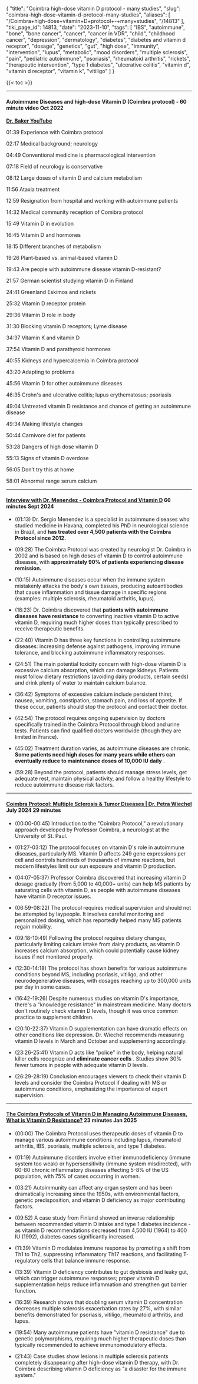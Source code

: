 {
    "title": "Coimbra high-dose vitamin D protocol - many studies",
    "slug": "coimbra-high-dose-vitamin-d-protocol-many-studies",
    "aliases": [
        "/Coimbra+high-dose+vitamin+D+protocol+-+many+studies",
        "/14813"
    ],
    "tiki_page_id": 14813,
    "date": "2023-11-10",
    "tags": [
        "IBS",
        "autoimmune",
        "bone",
        "bone cancer",
        "cancer",
        "cancer in VDR",
        "child",
        "childhood cancer",
        "depression",
        "dermatology",
        "diabetes",
        "diabetes and vitamin d receptor",
        "dosage",
        "genetics",
        "gut",
        "high dose",
        "immunity",
        "intervention",
        "lupus",
        "metabolic",
        "mood disorders",
        "multiple sclerosis",
        "pain",
        "pediatric autoimmune",
        "psoriasis",
        "rheumatoid arthritis",
        "rickets",
        "therapeutic intervention",
        "type 1 diabetes",
        "ulcerative colitis",
        "vitamin d",
        "vitamin d receptor",
        "vitamin k",
        "vitiligo"
    ]
}


{{< toc >}}

---

#### Autoimmune Diseases and high-dose Vitamin D (Coimbra protocol) - 60 minute video Oct 2022

 **[Dr. Baker YouTube](https://www.youtube.com/watch?v=RfH8nkF-R5c&t=11s&ab_channel=Dr.ShawnBakerPodcast)** 

01:39 Experience with Coimbra protocol

02:17 Medical background; neurology

04:49 Conventional medicine is pharmacological intervention

07:18 Field of neurology is conservative

08:12 Large doses of vitamin D and calcium metabolism

11:56 Ataxia treatment

12:59 Resignation from hospital and working with autoimmune patients

14:32 Medical community reception of Comibra protocol

15:49 Vitamin D in evolution

16:45 Vitamin D and hormones

18:15 Different branches of metabolism

19:26 Plant-based vs. animal-based vitamin D

19:43 Are people with autoimmune disease vitamin D-resistant?

21:57 German scientist studying vitamin D in Finland

24:41 Greenland Eskimos and rickets

25:32 Vitamin D receptor protein

29:36 Vitamin D role in body

31:30 Blocking vitamin D receptors; Lyme disease

34:37 Vitamin K and vitamin D

37:54 Vitamin D and parathyroid hormones

40:55 Kidneys and hypercalcemia in Coimbra protocol

43:20 Adapting to problems

45:56 Vitamin D for other autoimmune diseases

46:35 Crohn's and ulcerative colitis; lupus erythematosus; psoriasis

49:04 Untreated vitamin D resistance and chance of getting an autoimmune disease

49:34 Making lifestyle changes

50:44 Carnivore diet for patients

53:28 Dangers of high dose vitamin D

55:13 Signs of vitamin D overdose

56:05 Don’t try this at home

58:01 Abnormal range serum calcium

---

#### [Interview with Dr. Menendez - Coimbra Protocol and Vitamin D](https://www.youtube.com/watch?v=Hxf0BlKdnYI&t=97s) 66 minutes  Sept 2024

* (01:13) Dr. Sergio Menendez is a specialist in autoimmune diseases who studied medicine in Havana, completed his PhD in neurological science in Brazil, and  **has treated over 4,500 patients with the Coimbra Protocol since 2012.** 

* (09:28) The Coimbra Protocol was created by neurologist Dr. Coimbra in 2002 and is based on high doses of vitamin D to control autoimmune diseases, with  **approximately 90% of patients experiencing disease remission.** 

* (10:15) Autoimmune diseases occur when the immune system mistakenly attacks the body's own tissues, producing autoantibodies that cause inflammation and tissue damage in specific regions (examples: multiple sclerosis, rheumatoid arthritis, lupus).

* (18:23) Dr. Coimbra discovered that  **patients with autoimmune diseases have resistance**  to converting inactive vitamin D to active vitamin D, requiring much higher doses than typically prescribed to receive therapeutic benefits.

* (22:40) Vitamin D has three key functions in controlling autoimmune diseases: increasing defense against pathogens, improving immune tolerance, and blocking autoimmune inflammatory responses.

* (24:51) The main potential toxicity concern with high-dose vitamin D is excessive calcium absorption, which can damage kidneys. Patients must follow dietary restrictions (avoiding dairy products, certain seeds) and drink plenty of water to maintain calcium balance.

* (36:42) Symptoms of excessive calcium include persistent thirst, nausea, vomiting, constipation, stomach pain, and loss of appetite. If these occur, patients should stop the protocol and contact their doctor.

* (42:54) The protocol requires ongoing supervision by doctors specifically trained in the Coimbra Protocol through blood and urine tests. Patients can find qualified doctors worldwide (though they are limited in France).

* (45:02) Treatment duration varies, as autoimmune diseases are chronic.  **Some patients need high doses for many years while others can eventually reduce to maintenance doses of 10,000 IU daily** .

* (59:28) Beyond the protocol, patients should manage stress levels, get adequate rest, maintain physical activity, and follow a healthy lifestyle to reduce autoimmune disease risk factors.

---

#### [Coimbra Protocol: Multiple Sclerosis & Tumor Diseases | Dr. Petra Wiechel ](https://www.youtube.com/watch?v=tos8UVtzmWs&t=29s) July 2024 29 minutes

* (00:00-00:45) Introduction to the "Coimbra Protocol," a revolutionary approach developed by Professor Coimbra, a neurologist at the University of St. Paul.

* (01:27-03:12) The protocol focuses on vitamin D's role in autoimmune diseases, particularly MS. Vitamin D affects 249 gene expressions per cell and controls hundreds of thousands of immune reactions, but modern lifestyles limit our sun exposure and vitamin D production.

* (04:07-05:37) Professor Coimbra discovered that increasing vitamin D dosage gradually (from 5,000 to 40,000+ units) can help MS patients by saturating cells with vitamin D, as people with autoimmune diseases have vitamin D receptor issues.

* (06:59-08:22) The protocol requires medical supervision and should not be attempted by laypeople. It involves careful monitoring and personalized dosing, which has reportedly helped many MS patients regain mobility.

* (09:18-10:49) Following the protocol requires dietary changes, particularly limiting calcium intake from dairy products, as vitamin D increases calcium absorption, which could potentially cause kidney issues if not monitored properly.

* (12:30-14:18) The protocol has shown benefits for various autoimmune conditions beyond MS, including psoriasis, vitiligo, and other neurodegenerative diseases, with dosages reaching up to 300,000 units per day in some cases.

* (16:42-19:26) Despite numerous studies on vitamin D's importance, there's a "knowledge resistance" in mainstream medicine. Many doctors don't routinely check vitamin D levels, though it was once common practice to supplement children.

* (20:10-22:37) Vitamin D supplementation can have dramatic effects on other conditions like depression. Dr. Wiechel recommends measuring vitamin D levels in March and October and supplementing accordingly.

* (23:26-25:41) Vitamin D acts like "police" in the body, helping natural killer cells recognize and  **eliminate cancer cells** . Studies show 30% fewer tumors in people with adequate vitamin D levels.

* (26:29-28:19) Conclusion encourages viewers to check their vitamin D levels and consider the Coimbra Protocol if dealing with MS or autoimmune conditions, emphasizing the importance of expert supervision.

---

#### [The Coimbra Protocols of Vitamin D in Managing Autoimmune Diseases, What is Vitamin D Resistance?](https://www.youtube.com/watch?v=JSd19bFhB7w&t=33s) 23 minutes Jan 2025

* (00:00) The Coimbra Protocol uses therapeutic doses of vitamin D to manage various autoimmune conditions including lupus, rheumatoid arthritis, IBS, psoriasis, multiple sclerosis, and type 1 diabetes.

* (01:19) Autoimmune disorders involve either immunodeficiency (immune system too weak) or hypersensitivity (immune system misdirected), with 60-80 chronic inflammatory diseases affecting 5-8% of the US population, with 75% of cases occurring in women.

* (03:21) Autoimmunity can affect any organ system and has been dramatically increasing since the 1950s, with environmental factors, genetic predisposition, and vitamin D deficiency as major contributing factors.

* (09:52) A case study from Finland showed an inverse relationship between recommended vitamin D intake and type 1 diabetes incidence - as vitamin D recommendations decreased from 4,500 IU (1964) to 400 IU (1992), diabetes cases significantly increased.

* (11:39) Vitamin D modulates immune response by promoting a shift from Th1 to Th2, suppressing inflammatory Th17 reactions, and facilitating T-regulatory cells that balance immune response.

* (13:39) Vitamin D deficiency contributes to gut dysbiosis and leaky gut, which can trigger autoimmune responses; proper vitamin D supplementation helps reduce inflammation and strengthen gut barrier function.

* (16:39) Research shows that doubling serum vitamin D concentration decreases multiple sclerosis exacerbation rates by 27%, with similar benefits demonstrated for psoriasis, vitiligo, rheumatoid arthritis, and lupus.

* (19:54) Many autoimmune patients have "vitamin D resistance" due to genetic polymorphisms, requiring much higher therapeutic doses than typically recommended to achieve immunomodulatory effects.

* (21:43) Case studies show lesions in multiple sclerosis patients completely disappearing after high-dose vitamin D therapy, with Dr. Coimbra describing vitamin D deficiency as "a disaster for the immune system."